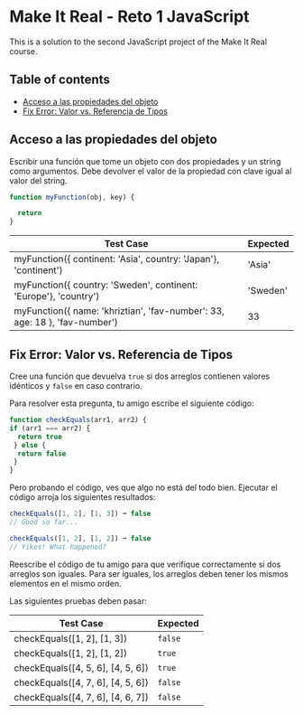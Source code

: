 # Make It Real - Reto 1 JavaScript

This is a solution to the second JavaScript project of the Make It Real course.

## Table of contents

- [Acceso a las propiedades del objeto](#Acceso-a-las-propiedades-del-objeto)
- [Fix Error: Valor vs. Referencia de Tipos](#Fix-Error-Valor-vs.-Referencia-de-Tipos)


## Acceso a las propiedades del objeto
Escribir una función que tome un objeto con dos propiedades y un string como argumentos.
Debe devolver el valor de la propiedad con clave igual al valor del string.

```js
function myFunction(obj, key) {

  return
}

```

| Test Case                                                                   | Expected |
|-----------------------------------------------------------------------------|----------|
| myFunction({  continent: 'Asia',  country: 'Japan'}, 'continent')           | 'Asia'   |
| myFunction({  country: 'Sweden',  continent: 'Europe'}, 'country')          | 'Sweden' |
| myFunction({  name: 'khriztian', 'fav-number': 33, age: 18 }, 'fav-number') | 33       |

## Fix Error: Valor vs. Referencia de Tipos
Cree una función que devuelva `true` si dos arreglos contienen valores idénticos y `false` en caso contrario.

Para resolver esta pregunta, tu amigo escribe el siguiente código:

```js
function checkEquals(arr1, arr2) {
if (arr1 === arr2) {
  return true
 } else {
  return false
 }
}
```

Pero probando el código, ves que algo no está del todo bien. Ejecutar el código arroja los siguientes resultados:

```js
checkEquals([1, 2], [1, 3]) ➞ false
// Good so far...

checkEquals([1, 2], [1, 2]) ➞ false
// Yikes! What happened?
```

Reescribe el código de tu amigo para que verifique correctamente si dos arreglos son iguales. Para ser iguales, los arreglos deben tener los mismos elementos en el mismo orden.

Las siguientes pruebas deben pasar:

| Test Case                          | Expected |
|------------------------------------|----------|
| checkEquals([1, 2], [1, 3])        | `false`  |
| checkEquals([1, 2], [1, 2])        | `true`   |
| checkEquals([4, 5, 6], [4, 5, 6])  | `true`   |
| checkEquals([4, 7, 6], [4, 5, 6])  | `false`  |
| checkEquals([4, 7, 6], [4, 6, 7])  | `false`  |